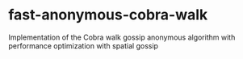 # fast-anonymous-cobra-walk
Implementation of the Cobra walk gossip anonymous algorithm with performance optimization with spatial gossip
